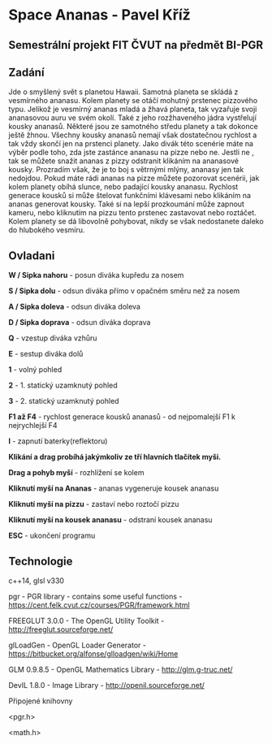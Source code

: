 # Space Ananas - Pavel Kříž 

## Semestrální projekt FIT ČVUT na předmět BI-PGR

## Zadání

Jde o smyšlený svět s planetou Hawaii. Samotná planeta se skládá z vesmírného ananasu. Kolem planety se otáčí mohutný prstenec pizzového typu. Jelikož je vesmírný ananas mladá a žhavá planeta, tak vyzařuje svoji ananasovou auru ve svém okolí. Také z jeho rozžhaveného jádra vystřelují kousky ananasů. Některé jsou ze samotného středu planety a tak dokonce ještě žhnou. Všechny kousky ananasů nemají však dostatečnou rychlost a tak vždy skončí jen na prstenci planety.
Jako divák této scenérie máte na výběr podle toho, zda jste zastánce ananasu na pizze nebo ne. Jestli ne , tak se můžete snažit ananas z pizzy odstranit klikáním na ananasové kousky. Prozradím však, že je to boj s větrnými mlýny, ananasy jen tak nedojdou. Pokud máte rádi ananas na pizze můžete pozorovat scenérii, jak kolem planety obíhá slunce, nebo padající kousky ananasu. Rychlost generace kousků si může štelovat funkčními klávesami nebo klikáním na ananas generovat kousky. Také si na lepší prozkoumání může zapnout kameru, nebo kliknutím na pizzu tento prstenec zastavovat nebo roztáčet.
Kolem planety se dá libovolně pohybovat, nikdy se však nedostanete daleko do hlubokého vesmíru. 

## Ovladani

**W / Sipka nahoru** - posun diváka kupředu za nosem

**S / Sipka dolu** - odsun diváka přímo v opačném směru než za nosem

**A / Sipka doleva** - odsun diváka doleva

**D / Sipka doprava** - odsun diváka doprava

**Q** - vzestup diváka vzhůru

**E** - sestup diváka dolů

**1** - volný pohled

**2** - 1. statický uzamknutý pohled

**3** - 2. statický uzamknutý pohled

**F1 až F4** - rychlost generace kousků ananasů - od nejpomalejší F1 k nejrychlejší F4

**l** - zapnutí baterky(reflektoru)

**Klikání a drag probíhá jakýmkoliv ze tří hlavních tlačítek myši.**

**Drag a pohyb myší** - rozhlížení se kolem

**Kliknutí myší na Ananas** - ananas vygeneruje kousek ananasu

**Kliknutí myší na pizzu** - zastaví nebo roztočí pizzu

**Kliknutí myší na kousek ananasu** - odstraní kousek ananasu

**ESC** - ukončení programu


## Technologie

c++14, glsl v330

pgr - PGR library - contains some useful functions - https://cent.felk.cvut.cz/courses/PGR/framework.html

FREEGLUT 3.0.0 - The OpenGL Utility Toolkit - http://freeglut.sourceforge.net/

glLoadGen - OpenGL Loader Generator - https://bitbucket.org/alfonse/glloadgen/wiki/Home

GLM 0.9.8.5 - OpenGL Mathematics Library - http://glm.g-truc.net/

DevIL 1.8.0 - Image Library - http://openil.sourceforge.net/

Připojené knihovny

<iostream>

<pgr.h>

<vector>

<utility>

<math.h> 
